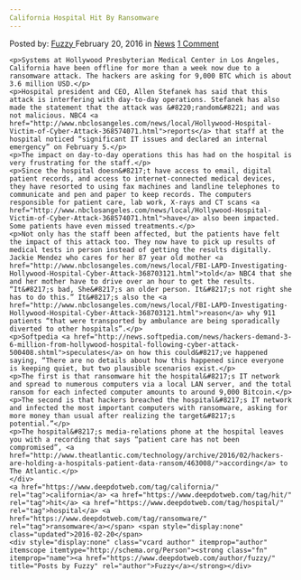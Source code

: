 ```yaml
---
California Hospital Hit By Ransomware
---
```

<article class="post-listing post-13271 post type-post status-publish format-standard hentry category-news tag-california tag-hit tag-hospital tag-ransomware">
    <div class="post-inner">
        <span>Posted by: <a href="https://www.deepdotweb.com/author/fuzzy/" title="">Fuzzy </a></span>
    <span>February 20, 2016</span>
    <span>in <a href="https://www.deepdotweb.com/category/news/" rel="category tag">News</a></span>
    <span><a href="https://www.deepdotweb.com/2016/02/20/california-hospital-hit-by-ransomware/#comments">1 Comment</a></span>
    </p>
    <div class="clear"></div>
    
    <p>Systems at Hollywood Presbyterian Medical Center in Los Angeles, California have been offline for more than a week now due to a ransomware attack. The hackers are asking for 9,000 BTC which is about 3.6 million USD.</p>
    <p>Hospital president and CEO, Allen Stefanek has said that this attack is interfering with day-to-day operations. Stefanek has also made the statement that the attack was &#8220;random&#8221; and was not malicious. NBC4 <a href="http://www.nbclosangeles.com/news/local/Hollywood-Hospital-Victim-of-Cyber-Attack-368574071.html">reports</a> that staff at the hospital noticed “significant IT issues and declared an internal emergency” on February 5.</p>
    <p>The impact on day-to-day operations this has had on the hospital is very frustrating for the staff.</p>
    <p>Since the hospital doesn&#8217;t have access to email, digital patient records, and access to internet-connected medical devices, they have resorted to using fax machines and landline telephones to communicate and pen and paper to keep records. The computers responsible for patient care, lab work, X-rays and CT scans <a href="http://www.nbclosangeles.com/news/local/Hollywood-Hospital-Victim-of-Cyber-Attack-368574071.html">have</a> also been impacted. Some patients have even missed treatments.</p>
    <p>Not only has the staff been affected, but the patients have felt the impact of this attack too. They now have to pick up results of medical tests in person instead of getting the results digitally. Jackie Mendez who cares for her 87 year old mother <a href="http://www.nbclosangeles.com/news/local/FBI-LAPD-Investigating-Hollywood-Hospital-Cyber-Attack-368703121.html">told</a> NBC4 that she and her mother have to drive over an hour to get the results. “It&#8217;s bad, She&#8217;s an older person. It&#8217;s not right she has to do this.” It&#8217;s also the <a href="http://www.nbclosangeles.com/news/local/FBI-LAPD-Investigating-Hollywood-Hospital-Cyber-Attack-368703121.html">reason</a> why 911 patients “that were transported by ambulance are being sporadically diverted to other hospitals”.</p>
    <p>Softpedia <a href="http://news.softpedia.com/news/hackers-demand-3-6-million-from-hollywood-hospital-following-cyber-attack-500408.shtml">speculates</a> on how this could&#8217;ve happened saying, “There are no details about how this happened since everyone is keeping quiet, but two plausible scenarios exist.</p>
    <p>The first is that ransomware hit the hospital&#8217;s IT network and spread to numerous computers via a local LAN server, and the total ransom for each infected computer amounts to around 9,000 Bitcoin.</p>
    <p>The second is that hackers breached the hospital&#8217;s IT network and infected the most important computers with ransomware, asking for more money than usual after realizing the target&#8217;s potential.”</p>
    <p>The hospital&#8217;s media-relations phone at the hospital leaves you with a recording that says “patient care has not been compromised”, <a href="http://www.theatlantic.com/technology/archive/2016/02/hackers-are-holding-a-hospitals-patient-data-ransom/463008/">according</a> to The Atlantic.</p>
    </div>
    <a href="https://www.deepdotweb.com/tag/california/" rel="tag">california</a> <a href="https://www.deepdotweb.com/tag/hit/" rel="tag">hit</a> <a href="https://www.deepdotweb.com/tag/hospital/" rel="tag">hospital</a> <a href="https://www.deepdotweb.com/tag/ransomware/" rel="tag">ransomware</a></span> <span style="display:none" class="updated">2016-02-20</span>
    <div style="display:none" class="vcard author" itemprop="author" itemscope itemtype="http://schema.org/Person"><strong class="fn" itemprop="name"><a href="https://www.deepdotweb.com/author/fuzzy/" title="Posts by Fuzzy" rel="author">Fuzzy</a></strong></div>
    
